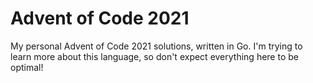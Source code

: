 # Advent of Code 2021

My personal Advent of Code 2021 solutions, written in Go. I'm trying to
learn more about this language, so don't expect everything here to be
optimal!

